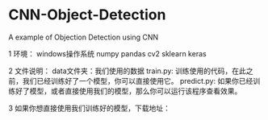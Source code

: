 # CNN-Object-Detection
A example of Objection Detection using CNN


1 环境：
  windows操作系统
  numpy
  pandas
  cv2
  sklearn
  keras

2 文件说明：
  data文件夹：我们使用的数据
  train.py: 训练使用的代码，在此之前，我们已经训练好了一个模型，你可以直接使用它。
  predict.py: 如果你已经训练好了模型，或者直接使用我们的模型，那么你可以运行该程序查看效果。
  
3 如果你想直接使用我们训练好的模型，下载地址：
  







